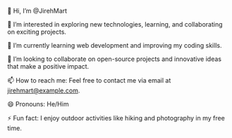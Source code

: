 👋 Hi, I’m @JirehMart

👀 I’m interested in exploring new technologies, learning, and collaborating on exciting projects.

🌱 I’m currently learning web development and improving my coding skills.

💞️ I’m looking to collaborate on open-source projects and innovative ideas that make a positive impact.

📫 How to reach me: Feel free to contact me via email at jirehmart@example.com.

😄 Pronouns: He/Him

⚡ Fun fact: I enjoy outdoor activities like hiking and photography in my free time.

<!---
JirehMart/JirehMart is a ✨ special ✨
--->
